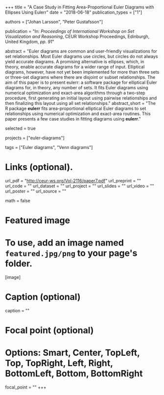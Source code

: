 +++
title = "A Case Study in Fitting Area-Proportional Euler Diagrams with Ellipses Using Eulerr"
date = "2018-06-18"
publication_types = ["1"]

authors = ["Johan Larsson", "Peter Gustafsson"]

publication = "In: *Proceedings of International Workshop on Set Visualization and Reasoning*, CEUR Workshop Proceedings, Edinburgh, United Kingdom, _pp. 91_"

abstract = "Euler diagrams are common and user-friendly visualizations for set relationships. Most Euler diagrams use circles, but circles do not always   yield accurate diagrams. A promising alternative is ellipses, which, in theory, enable accurate diagrams for a wider range of input. Elliptical diagrams, however, have not yet been implemented for more than three sets or three-set diagrams where there are disjoint or subset relationships. The aim of this paper is to present eulerr: a software package for elliptical Euler diagrams for, in theory, any number of sets. It fits Euler diagrams using numerical optimization and exact-area algorithms through a two-step procedure, first generating an initial layout using pairwise relationships and then finalizing this layout using all set relationships."
abstract_short = "The R package **eulerr** fits area-proportional elliptical Euler diagrams to set relationships using numerical optimization and exact-area routines. This paper presents a few case studies in fitting diagrams using **eulerr**."

selected = true

projects = ["euler-diagrams"]

tags = ["Euler diagrams", "Venn diagrams"]

# Links (optional).
url_pdf = "http://ceur-ws.org/Vol-2116/paper7.pdf"
url_preprint = ""
url_code = ""
url_dataset = ""
url_project = ""
url_slides = ""
url_video = ""
url_poster = ""
url_source = ""

math = false

# Featured image
# To use, add an image named `featured.jpg/png` to your page's folder. 
[image]
  # Caption (optional)
  caption = ""
  # Focal point (optional)
  # Options: Smart, Center, TopLeft, Top, TopRight, Left, Right, BottomLeft, Bottom, BottomRight
  focal_point = ""
+++
